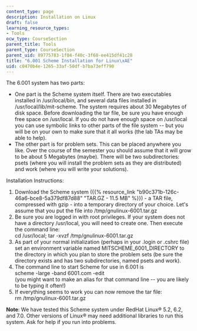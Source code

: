 ```yaml
---
content_type: page
description: Installation on Linux
draft: false
learning_resource_types:
- Tools
ocw_type: CourseSection
parent_title: Tools
parent_type: CourseSection
parent_uid: 89775783-1f04-f40c-3f68-ee415df41c28
title: "6.001 Scheme Installation for Linux\xAE"
uid: c0470b4e-1265-33af-50df-b7ba73eff790
---
```

The 6.001 system has two parts:

- One part is the Scheme system itself. There are two executables installed in /usr/local/bin, and several data files installed in /usr/local/lib/mit-scheme. The system requires about 30 Megabytes of disk space. Before downloading the tar file, be sure you have enough free space on /usr/local. If you do not have enough space on /usr/local you can use symbolic links to other parts of the file system -- but you will be on your own to make sure that it all works (the lab TAs may be able to help).
- The other part is for problem sets. This can be placed anywhere you like. Over the course of the semester you should assume that it will grow to be about 5 Megabytes (maybe). There will be two subdirectories: psets (where you will install the problem sets as they are distributed) and work (where you will write your solutions).

Installation Instructions:

1. Download the Scheme system ({{% resource_link "b90c371b-126c-46a6-bce8-5a379df87d88" "TAR.GZ - 11.5 MB" %}}) - a TAR file, compressed with gzip - into a temporary directory of your choice. Let's assume that you put the file into /tmp/gnulinux-6001.tar.gz
2. Be sure you are logged in with root privileges. If your system does not have a directory /usr/local, you will need to create one. Then execute the command line:   
    cd /usr/local; tar -xvzf /tmp/gnulinux-6001.tar.gz
3. As part of your normal initialization (perhaps in your .login or .cshrc file) set an environment variable named MITSCHEME\_6001\_DIRECTORY to the directory in which you plan to store the problem sets (be sure the directory exists and has two subdirectories, named psets and work).
4. The command line to start Scheme for use in 6.001 is   
    scheme -large -band 6001.com -edit   
    (you might want to make an alias for that command line -- you are likely to be typing it often!)
5. If everything seems to work you can now remove the tar file:   
    rm /tmp/gnulinux-6001.tar.gz

**Note**: We have tested this Scheme system under RedHat Linux® 5.2, 6.2, and 7.0. Other versions of Linux® may need additional libraries to run this system. Ask for help if you run into problems.